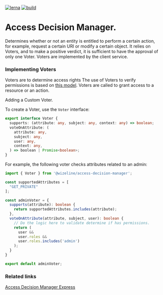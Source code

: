 [![lerna](https://img.shields.io/badge/maintained%20with-lerna-cc00ff.svg)](https://lerna.js.org/)    [![build](https://img.shields.io/travis/wizeline/access-decision-manager/master.svg)](https://travis-ci.org/wizeline/access-decision-manager)


# Access Decision Manager.


Determines whether or not an entity is entitled to perform a certain action,
for example, request a certain URI or modify a certain object. It relies on
Voters, and to make a positive verdict, it is sufficient to have the approval
of only one Voter. Voters are implemented by the client service.



### Implementing Voters

Voters are to determine access rights
The use of Voters to verify permissions is based on [this model](https://symfony.com/doc/current/security/voters.html).
Voters are called to grant access to a resource or an action.
 
 
 Adding a Custom Voter.
 
 
 To create a Voter,
use the `Voter` interface:

```typescript
export interface Voter {
  supports: (attribute: any, subject: any, context: any) => boolean;
  voteOnAttribute: (
    attribute: any,
    subject: any,
    user: any,
    context: any,
  ) => boolean | Promise<boolean>;
}
```

For example, the following voter checks attributes related to an admin:

```typescript
import { Voter } from '@wizeline/access-decision-manager';

const supportedAttributes = [
  "GET_PRIVATE"
];

const adminVoter = {
  supports(attribute): boolean {
    return supportedAttributes.includes(attribute);
  },
  voteOnAttribute(attribute, subject, user): boolean {
    // Do the logic here to validate determine if has permissions.
    return (
      user &&
      user.roles &&
      user.roles.includes('admin')
    );
  }
}

export default adminVoter;

```


### Related links

[Access Decision Manager Express](https://github.com/wizeline/access-decision-manager/tree/master/packages/access-decision-manager-express)
